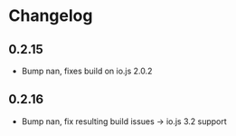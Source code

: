 # Changelog

## 0.2.15

 * Bump nan, fixes build on io.js 2.0.2

## 0.2.16

 * Bump nan, fix resulting build issues -> io.js 3.2 support
